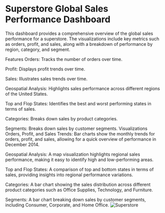 # Superstore Global Sales Performance Dashboard
This dashboard provides a comprehensive overview of the global sales performance for a superstore. The visualizations include key metrics such as orders, profit, and sales, along with a breakdown of performance by region, category, and segment.


Features
Orders: Tracks the number of orders over time.

Profit: Displays profit trends over time.

Sales: Illustrates sales trends over time.

Geospatial Analysis: Highlights sales performance across different regions of the United States.

Top and Flop States: Identifies the best and worst performing states in terms of sales.

Categories: Breaks down sales by product categories.

Segments: Breaks down sales by customer segments.
Visualizations
Orders, Profit, and Sales Trends: Bar charts show the monthly trends for orders, profit, and sales, allowing for a quick overview of performance in December 2014.

Geospatial Analysis: A map visualization highlights regional sales performance, making it easy to identify high and low-performing areas.

Top and Flop States: A comparison of top and bottom states in terms of sales, providing insights into regional performance variations.

Categories: A bar chart showing the sales distribution across different product categories such as Office Supplies, Technology, and Furniture.

Segments: A bar chart breaking down sales by customer segments, including Consumer, Corporate, and Home Office.
![Superstore](https://github.com/user-attachments/assets/7248b112-bb72-4f90-b6cb-44ef4c111da1)
